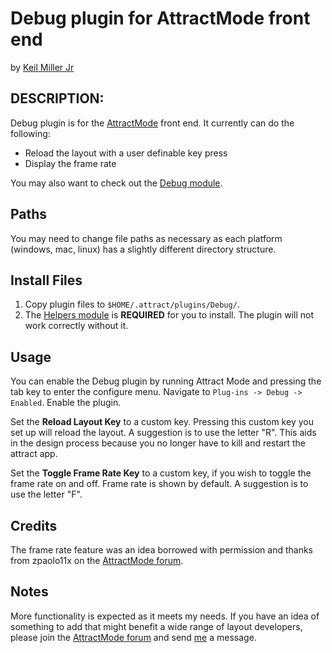 # Debug plugin for AttractMode front end

by [Keil Miller Jr](http://keilmiller.com)

## DESCRIPTION:

Debug plugin is for the [AttractMode](http://attractmode.org) front end. It currently can do the following:

* Reload the layout with a user definable key press
* Display the frame rate


You may also want to check out the [Debug module](https://github.com/keilmillerjr/debug-module).

## Paths

You may need to change file paths as necessary as each platform (windows, mac, linux) has a slightly different directory structure.

## Install Files

1. Copy plugin files to `$HOME/.attract/plugins/Debug/`.
2. The [Helpers module](https://github.com/keilmillerjr/helpers-module) is **REQUIRED** for you to install. The plugin will not work correctly without it.

## Usage

You can enable the Debug plugin by running Attract Mode and pressing the tab key to enter the configure menu. Navigate to `Plug-ins -> Debug -> Enabled`. Enable the plugin.

Set the **Reload Layout Key** to a custom key. Pressing this custom key you set up will reload the layout. A suggestion is to use the letter "R". This aids in the design process because you no longer have to kill and restart the attract app.

Set the **Toggle Frame Rate Key** to a custom key, if you wish to toggle the frame rate on and off. Frame rate is shown by default. A suggestion is to use the letter "F".

## Credits

The frame rate feature was an idea borrowed with permission and thanks from zpaolo11x on the [AttractMode forum](http://forum.attractmode.org/index.php?topic=2402.0).

## Notes

More functionality is expected as it meets my needs. If you have an idea of something to add that might benefit a wide range of layout developers, please join the [AttractMode forum](http://forum.attractmode.org/) and send [me](http://forum.attractmode.org/index.php?action=profile;u=32) a message.
